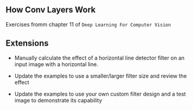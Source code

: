 ## How Conv Layers Work

Exercises fromm chapter 11 of `Deep Learning For Computer Vision`

## Extensions

* Manually calculate the effect of a horizontal line detector filter on an input image with a horizontal line.

* Update the examples to use a smaller/larger filter size and review the effect

* Update the examples to use your own custom filter design and a test image to demonstrate its capability
